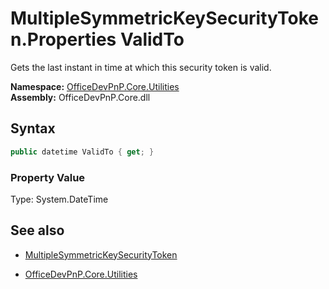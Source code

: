# MultipleSymmetricKeySecurityToken.Properties ValidTo
Gets the last instant in time at which this security token is valid.  

**Namespace:** [OfficeDevPnP.Core.Utilities](OfficeDevPnP.Core.Utilities.md)  
**Assembly:** OfficeDevPnP.Core.dll  
## Syntax
```C#
public datetime ValidTo { get; }
```

### Property Value
Type: System.DateTime  

## See also
- [MultipleSymmetricKeySecurityToken](MultipleSymmetricKeySecurityToken.md) 

- [OfficeDevPnP.Core.Utilities](OfficeDevPnP.Core.Utilities.md)
